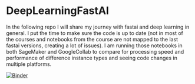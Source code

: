 # DeepLearningFastAI
In the following repo I will share my journey with fastai and deep learning in general. 
I put the time to make sure the code is up to date (not in most of the courses and notebooks from the course are not mapped to the last fastai versions, creating a lot of issues). 
I am running those notebooks in both SageMaker and GoogleCollab to compare for processing speed and performance of difference instance types and seeing code changes in multiple platforms. 

[![Binder](https://mybinder.org/badge_logo.svg)](https://mybinder.org/v2/gh/afortuny/DeepLearningFastAI.git/main?urlpath=%2Fvolia%2Frender%2FRunningShoeAPP.ipynb)
